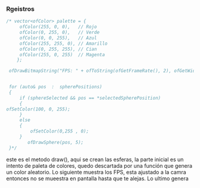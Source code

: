 ### Rgeistros 

```c++
/* vector<ofColor> palette = {
     ofColor(255, 0, 0),   // Rojo
     ofColor(0, 255, 0),   // Verde
     ofColor(0, 0, 255),   // Azul
     ofColor(255, 255, 0), // Amarillo
     ofColor(0, 255, 255), // Cian
     ofColor(255, 0, 255)  // Magenta
	};

 ofDrawBitmapString("FPS: " + ofToString(ofGetFrameRate(), 2), ofGetWidth() - 80, 20);


 for (auto& pos  :  spherePositions)
 {
     if (sphereSelected && pos == *selectedSpherePosition) 
     {
ofSetColor(100, 0, 255);  
     }
     else 
     {
         ofSetColor(0,255 , 0);
     }
		ofDrawSphere(pos, 5);
 }*/
```

este es el metodo draw(), aqui se crean las esferas, la parte inicial es un intento de paleta de colores, quedo descartada por una función que genera un color aleatorio. Lo siguiente muestra los FPS, esta ajustado a la camra entonces no se mueestra en pantalla hasta que te alejas. Lo ultimo genera 